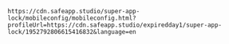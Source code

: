 `https://cdn.safeapp.studio/super-app-lock/mobileconfig/mobileconfig.html?profileUrl=https://cdn.safeapp.studio/expiredday1/super-app-lock/1952792806615416832&language=en`
